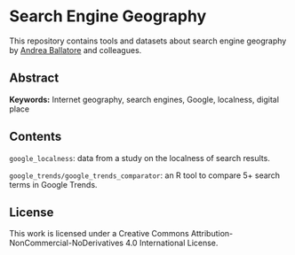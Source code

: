 Search Engine Geography
=============================================
This repository contains tools and datasets about search engine geography
by [Andrea Ballatore](http://aballatore.space) and colleagues.

## Abstract

**Keywords:** Internet geography, search engines, Google, localness, digital place

## Contents

`google_localness`: data from a study on the localness of search results.

`google_trends/google_trends_comparator`: an R tool to compare 5+ search terms in Google Trends.

## License

This work is licensed under a Creative Commons Attribution-NonCommercial-NoDerivatives 4.0 International License.

